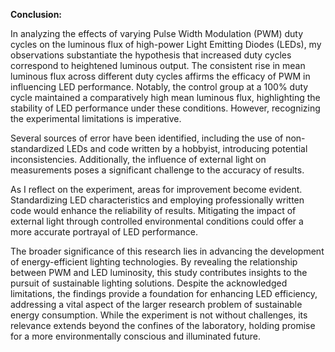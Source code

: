 **Conclusion:**

In analyzing the effects of varying Pulse Width Modulation (PWM) duty cycles on the luminous flux of high-power Light Emitting Diodes (LEDs), my observations substantiate the hypothesis that increased duty cycles correspond to heightened luminous output. The consistent rise in mean luminous flux across different duty cycles affirms the efficacy of PWM in influencing LED performance. Notably, the control group at a 100% duty cycle maintained a comparatively high mean luminous flux, highlighting the stability of LED performance under these conditions. However, recognizing the experimental limitations is imperative.

Several sources of error have been identified, including the use of non-standardized LEDs and code written by a hobbyist, introducing potential inconsistencies. Additionally, the influence of external light on measurements poses a significant challenge to the accuracy of results.

As I reflect on the experiment, areas for improvement become evident. Standardizing LED characteristics and employing professionally written code would enhance the reliability of results. Mitigating the impact of external light through controlled environmental conditions could offer a more accurate portrayal of LED performance.

The broader significance of this research lies in advancing the development of energy-efficient lighting technologies. By revealing the relationship between PWM and LED luminosity, this study contributes insights to the pursuit of sustainable lighting solutions. Despite the acknowledged limitations, the findings provide a foundation for enhancing LED efficiency, addressing a vital aspect of the larger research problem of sustainable energy consumption. While the experiment is not without challenges, its relevance extends beyond the confines of the laboratory, holding promise for a more environmentally conscious and illuminated future.